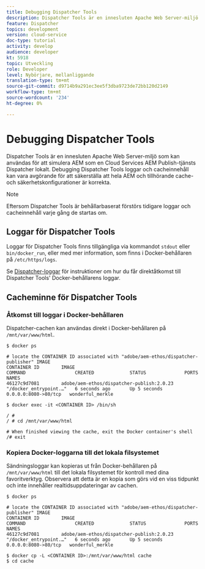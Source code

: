 ```yaml
---
title: Debugging Dispatcher Tools
description: Dispatcher Tools är en innesluten Apache Web Server-miljö som kan användas för att simulera AEM som en Cloud Services AEM Publish-tjänsts Dispatcher lokalt. Debugging Dispatcher Tools loggar och cacheinnehåll kan vara avgörande för att säkerställa att hela AEM och tillhörande cache- och säkerhetskonfigurationer är korrekta.
feature: Dispatcher
topics: development
version: cloud-service
doc-type: tutorial
activity: develop
audience: developer
kt: 5918
topic: Utveckling
role: Developer
level: Nybörjare, mellanliggande
translation-type: tm+mt
source-git-commit: d9714b9a291ec3ee5f3dba9723de72bb120d2149
workflow-type: tm+mt
source-wordcount: '234'
ht-degree: 0%

---
```



# Debugging Dispatcher Tools

Dispatcher Tools är en innesluten Apache Web Server-miljö som kan användas för att simulera AEM som en Cloud Services AEM Publish-tjänsts Dispatcher lokalt.
Debugging Dispatcher Tools loggar och cacheinnehåll kan vara avgörande för att säkerställa att hela AEM och tillhörande cache- och säkerhetskonfigurationer är korrekta.

>[!NOTE]
>
>Eftersom Dispatcher Tools är behållarbaserat förstörs tidigare loggar och cacheinnehåll varje gång de startas om.

## Loggar för Dispatcher Tools

Loggar för Dispatcher Tools finns tillgängliga via kommandot `stdout` eller `bin/docker_run`, eller med mer information, som finns i Docker-behållaren på `/etc/https/logs`.

Se [Dispatcher-loggar](./logs.md#dispatcher-logs) för instruktioner om hur du får direktåtkomst till Dispatcher Tools&#39; Docker-behållarens loggar.

## Cacheminne för Dispatcher Tools

### Åtkomst till loggar i Docker-behållaren

Dispatcher-cachen kan användas direkt i Docker-behållaren på ` /mnt/var/www/html`.

```shell
$ docker ps

# locate the CONTAINER ID associated with "adobe/aem-ethos/dispatcher-publisher" IMAGE
CONTAINER ID        IMAGE                                       COMMAND                  CREATED             STATUS              PORTS                  NAMES
46127c9d7081        adobe/aem-ethos/dispatcher-publish:2.0.23   "/docker_entrypoint.…"   6 seconds ago       Up 5 seconds        0.0.0.0:8080->80/tcp   wonderful_merkle

$ docker exec -it <CONTAINER ID> /bin/sh

/ # 
/ # cd /mnt/var/www/html

# When finished viewing the cache, exit the Docker container's shell
/# exit
```

### Kopiera Docker-loggarna till det lokala filsystemet

Sändningsloggar kan kopieras ut från Docker-behållaren på `/mnt/var/www/html` till det lokala filsystemet för kontroll med dina favoritverktyg. Observera att detta är en kopia som görs vid en viss tidpunkt och inte innehåller realtidsuppdateringar av cachen.

```shell
$ docker ps

# locate the CONTAINER ID associated with "adobe/aem-ethos/dispatcher-publisher" IMAGE
CONTAINER ID        IMAGE                                       COMMAND                  CREATED             STATUS              PORTS                  NAMES
46127c9d7081        adobe/aem-ethos/dispatcher-publish:2.0.23   "/docker_entrypoint.…"   6 seconds ago       Up 5 seconds        0.0.0.0:8080->80/tcp   wonderful_merkle

$ docker cp -L <CONTAINER ID>:/mnt/var/www/html cache 
$ cd cache
```

